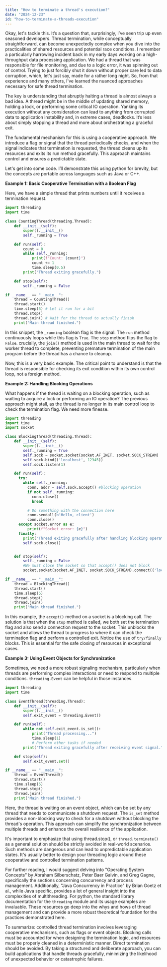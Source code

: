 ```yaml
---
title: "How to terminate a thread's execution?"
date: "2024-12-23"
id: "how-to-terminate-a-threads-execution"
---
```


Okay, let's tackle this. It’s a question that, surprisingly, I’ve seen trip up even seasoned developers. Thread termination, while conceptually straightforward, can become unexpectedly complex when you dive into the practicalities of shared resources and potential race conditions. I remember a particularly harrowing incident back in my early days working on a high-throughput data processing application. We had a thread that was responsible for file monitoring, and due to a logic error, it was spinning out of control. Trying to just forcibly shut it down without proper care led to data corruption, which, let's just say, made for a rather long night. So, from that experience and many others, I've learned the nuanced approaches necessary for safe thread termination.

The key is understanding that abruptly halting a thread is almost always a bad idea. A thread might be in the middle of updating shared memory, holding a lock, or performing some critical IO operation. Yanking its execution without any consideration can lead to anything from corrupted data to application instability and, in extreme cases, deadlocks. It’s less about simply stopping a thread and more about orchestrating a graceful exit.

The fundamental mechanism for this is using a cooperative approach. We introduce a flag or signal that the thread periodically checks, and when the signal indicates that termination is requested, the thread cleans up its resources and exits its run method gracefully. This approach maintains control and ensures a predictable state.

Let's get into some code. I’ll demonstrate this using python for brevity, but the concepts are portable across languages such as Java or C++.

**Example 1: Basic Cooperative Termination with a Boolean Flag**

Here, we have a simple thread that prints numbers until it receives a termination request.

```python
import threading
import time

class CountingThread(threading.Thread):
    def __init__(self):
        super().__init__()
        self._running = True

    def run(self):
        count = 0
        while self._running:
            print(f"Count: {count}")
            count += 1
            time.sleep(0.5)
        print("Thread exiting gracefully.")

    def stop(self):
        self._running = False

if __name__ == "__main__":
    thread = CountingThread()
    thread.start()
    time.sleep(5) # Let it run for a bit
    thread.stop()
    thread.join() # Wait for the thread to actually finish
    print("Main thread finished.")
```

In this snippet, the `_running` boolean flag is the signal. The `run` method continuously loops while this flag is `True`. The `stop` method flips the flag to `False`. crucially, the `join()` method is used in the main thread to wait for the worker thread to complete, preventing premature termination of the main program before the thread has a chance to cleanup.

Now, this is a very basic example. The critical point to understand is that the thread is responsible for checking its exit condition within its own control loop, not a foreign method.

**Example 2: Handling Blocking Operations**

What happens if the thread is waiting on a blocking operation, such as waiting to acquire a lock or performing an IO operation? The previous approach might stall, as the thread is no longer in its main control loop to check the termination flag. We need more finesse.

```python
import threading
import time
import socket

class BlockingThread(threading.Thread):
    def __init__(self):
        super().__init__()
        self._running = True
        self.sock = socket.socket(socket.AF_INET, socket.SOCK_STREAM)
        self.sock.bind(('localhost', 12345))
        self.sock.listen(1)

    def run(self):
      try:
        while self._running:
          conn, addr = self.sock.accept() #blocking operation
          if not self._running:
            conn.close()
            break

          # Do something with the connection here
          conn.sendall(b'Hello, client')
          conn.close()
      except socket.error as e:
          print(f"Socket error: {e}")
      finally:
        print("Thread exiting gracefully after handling blocking operation.")
        self.sock.close()


    def stop(self):
        self._running = False
        #We must close the socket so that accept() does not block
        socket.socket(socket.AF_INET, socket.SOCK_STREAM).connect(('localhost',12345))

if __name__ == "__main__":
    thread = BlockingThread()
    thread.start()
    time.sleep(5)
    thread.stop()
    thread.join()
    print("Main thread finished.")

```

In this example, the `accept()` method on a socket is a blocking call. The solution is that when the `stop` method is called, we both set the termination flag and also send a connection request to the socket. This unblocks the socket and allows the thread to progress to where it can check the termination flag and perform a controlled exit. Notice the use of `try/finally` blocks. This is essential for the safe closing of resources in exceptional cases.

**Example 3: Using Event Objects for Synchronization**

Sometimes, we need a more robust signaling mechanism, particularly when threads are performing complex interactions or need to respond to multiple conditions. `threading.Event` can be helpful in those instances.

```python
import threading
import time

class EventThread(threading.Thread):
    def __init__(self):
        super().__init__()
        self.exit_event = threading.Event()

    def run(self):
        while not self.exit_event.is_set():
            print("Thread processing...")
            time.sleep(1)
            # Perform other tasks if needed
        print("Thread exiting gracefully after receiving event signal.")

    def stop(self):
        self.exit_event.set()

if __name__ == "__main__":
    thread = EventThread()
    thread.start()
    time.sleep(5)
    thread.stop()
    thread.join()
    print("Main thread finished.")

```

Here, the thread is waiting on an event object, which can be set by any thread that needs to communicate a shutdown request. The `is_set` method provides a non-blocking way to check for a shutdown without blocking the thread's operation. This approach can simplify the synchronization between multiple threads and enhance the overall resilience of the application.

It's important to emphasize that using thread.stop(), or `thread.terminate()` as a general solution should be strictly avoided in real-world scenarios. Such methods are dangerous and can lead to unpredictable application states. It's usually better to design your threading logic around these cooperative and controlled termination patterns.

For further reading, I would suggest delving into "Operating System Concepts" by Abraham Silberschatz, Peter Baer Galvin, and Greg Gagne, specifically the sections concerning concurrency and process management. Additionally, "Java Concurrency in Practice" by Brian Goetz et al., while Java specific, provides a lot of general insight into the complexities of multithreading. For python, the standard library documentation for the `threading` module and its usage examples are invaluable. These resources go deep into the whys and hows of thread management and can provide a more robust theoretical foundation for the practices demonstrated here.

To summarize: controlled thread termination involves leveraging cooperative mechanisms, such as flags or event objects. Blocking calls must be accounted for when designing the termination logic, and resources must be properly cleaned in a deterministic manner. Direct termination should be avoided. By taking a structured and deliberate approach, you can build applications that handle threads gracefully, minimizing the likelihood of unexpected behavior or catastrophic failures.
